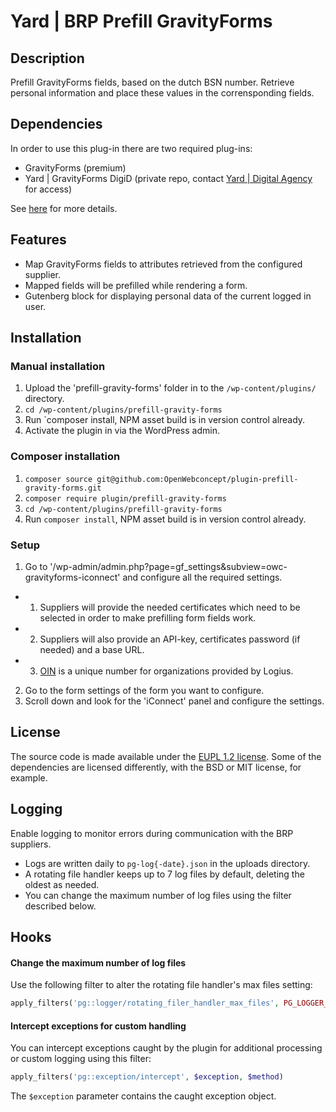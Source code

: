 # Yard | BRP Prefill GravityForms

## Description

Prefill GravityForms fields, based on the dutch BSN number. Retrieve personal information and place these values in the corrensponding fields.

## Dependencies

In order to use this plug-in there are two required plug-ins:

- GravityForms (premium)
- Yard | GravityForms DigiD (private repo, contact [Yard | Digital Agency](https://www.yard.nl/) for access)

See [here](https://github.com/OpenWebconcept/plugin-prefill-gravity-forms/blob/main/config/core.php) for more details.

## Features

- Map GravityForms fields to attributes retrieved from the configured supplier.
- Mapped fields will be prefilled while rendering a form.
- Gutenberg block for displaying personal data of the current logged in user.

## Installation

### Manual installation

1. Upload the 'prefill-gravity-forms' folder in to the `/wp-content/plugins/` directory.
2. `cd /wp-content/plugins/prefill-gravity-forms`
3. Run `composer install, NPM asset build is in version control already.
4. Activate the plugin in via the WordPress admin.

### Composer installation

1. `composer source git@github.com:OpenWebconcept/plugin-prefill-gravity-forms.git`
2. `composer require plugin/prefill-gravity-forms`
3. `cd /wp-content/plugins/prefill-gravity-forms`
4. Run `composer install`, NPM asset build is in version control already.

### Setup

1. Go to '/wp-admin/admin.php?page=gf_settings&subview=owc-gravityforms-iconnect' and configure all the required settings.

- 1. Suppliers will provide the needed certificates which need to be selected in order to make prefilling form fields work.
- 2. Suppliers will also provide an API-key, certificates password (if needed) and a base URL.
- 3. [OIN](https://logius.nl/domeinen/toegang/organisatie-identificatienummer/wat-is-het) is a unique number for organizations provided by Logius.

2. Go to the form settings of the form you want to configure.
3. Scroll down and look for the 'iConnect' panel and configure the settings.

## License

The source code is made available under the [EUPL 1.2 license](https://github.com/OpenWebconcept/plugin-prefill-gravity-forms/blob/main/LICENSE.md). Some of the dependencies are licensed differently, with the BSD or MIT license, for example.

## Logging

Enable logging to monitor errors during communication with the BRP suppliers.

- Logs are written daily to `pg-log{-date}.json` in the uploads directory.
- A rotating file handler keeps up to 7 log files by default, deleting the oldest as needed.
- You can change the maximum number of log files using the filter described below.

## Hooks

#### Change the maximum number of log files

Use the following filter to alter the rotating file handler's max files setting:

```php
apply_filters('pg::logger/rotating_filer_handler_max_files', PG_LOGGER_DEFAULT_MAX_FILES)
```

#### Intercept exceptions for custom handling

You can intercept exceptions caught by the plugin for additional processing or custom logging using this filter:

```php
apply_filters('pg::exception/intercept', $exception, $method)
```

The `$exception` parameter contains the caught exception object.
